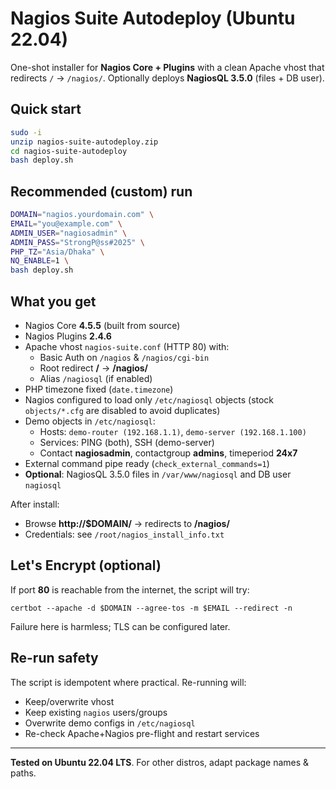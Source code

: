# Nagios Suite Autodeploy (Ubuntu 22.04)

One-shot installer for **Nagios Core + Plugins** with a clean Apache vhost that
redirects `/` → `/nagios/`. Optionally deploys **NagiosQL 3.5.0** (files + DB user).

## Quick start
```bash
sudo -i
unzip nagios-suite-autodeploy.zip
cd nagios-suite-autodeploy
bash deploy.sh
```

## Recommended (custom) run
```bash
DOMAIN="nagios.yourdomain.com" \
EMAIL="you@example.com" \
ADMIN_USER="nagiosadmin" \
ADMIN_PASS="StrongP@ss#2025" \
PHP_TZ="Asia/Dhaka" \
NQ_ENABLE=1 \
bash deploy.sh
```

## What you get
- Nagios Core **4.5.5** (built from source)
- Nagios Plugins **2.4.6**
- Apache vhost `nagios-suite.conf` (HTTP 80) with:
  - Basic Auth on `/nagios` & `/nagios/cgi-bin`
  - Root redirect **/** → **/nagios/**
  - Alias `/nagiosql` (if enabled)
- PHP timezone fixed (`date.timezone`)
- Nagios configured to load only `/etc/nagiosql` objects
  (stock `objects/*.cfg` are disabled to avoid duplicates)
- Demo objects in `/etc/nagiosql`:
  - Hosts: `demo-router (192.168.1.1)`, `demo-server (192.168.1.100)`
  - Services: PING (both), SSH (demo-server)
  - Contact **nagiosadmin**, contactgroup **admins**, timeperiod **24x7**
- External command pipe ready (`check_external_commands=1`)
- **Optional**: NagiosQL 3.5.0 files in `/var/www/nagiosql` and DB user `nagiosql`

After install:
- Browse **http://$DOMAIN/** → redirects to **/nagios/**
- Credentials: see `/root/nagios_install_info.txt`

## Let's Encrypt (optional)
If port **80** is reachable from the internet, the script will try:
```
certbot --apache -d $DOMAIN --agree-tos -m $EMAIL --redirect -n
```
Failure here is harmless; TLS can be configured later.

## Re-run safety
The script is idempotent where practical. Re-running will:
- Keep/overwrite vhost
- Keep existing `nagios` users/groups
- Overwrite demo configs in `/etc/nagiosql`
- Re-check Apache+Nagios pre-flight and restart services

---

**Tested on Ubuntu 22.04 LTS**. For other distros, adapt package names & paths.
